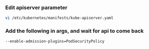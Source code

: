 ### Edit apiserver parameter

```sh
vi /etc/kubernetes/manifests/kube-apiserver.yaml
```

### Add the following in args, and wait for api to come back

```sh
--enable-admission-plugins=PodSecurityPolicy
```
